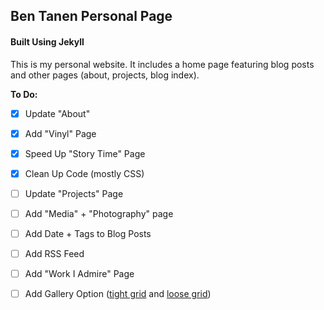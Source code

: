 ## Ben Tanen Personal Page
#### Built Using Jekyll

This is my personal website. It includes a home page featuring blog posts and other pages (about, projects, blog index).

**To Do:**
- [x] Update "About"
- [x] Add "Vinyl" Page
- [x] Speed Up "Story Time" Page
- [x] Clean Up Code (mostly CSS)
- [ ] Update "Projects" Page
- [ ] Add "Media" + "Photography" page
- [ ] Add Date + Tags to Blog Posts
- [ ] Add RSS Feed
- [ ] Add "Work I Admire" Page
- [ ] Add Gallery Option ([tight grid](http://ben-tanen.com/2016/11/10/stpaul-broken-bones.html) and [loose grid](http://stephaniestamm.com/))

